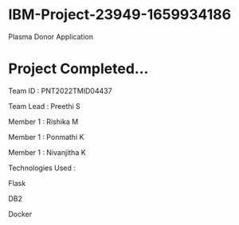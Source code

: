 # IBM-Project-23949-1659934186
Plasma Donor Application


# Project Completed...

Team ID : PNT2022TMID04437


Team Lead : Preethi S

Member 1  : Rishika M 

Member 1  : Ponmathi K

Member 1  : Nivanjitha K


Technologies Used :

   Flask
   
   DB2
   
   Docker
   

